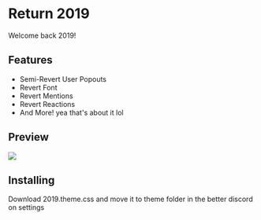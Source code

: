 # Return 2019
Welcome back 2019!

## Features
- Semi-Revert User Popouts
- Revert Font
- Revert Mentions
- Revert Reactions
- And More!
yea that's about it lol

## Preview
![](https://cdn.discordapp.com/attachments/1050507569141133445/1050508867651510272/Sin_titulo.png)

## Installing

Download 2019.theme.css and move it to theme folder in the better discord on settings

